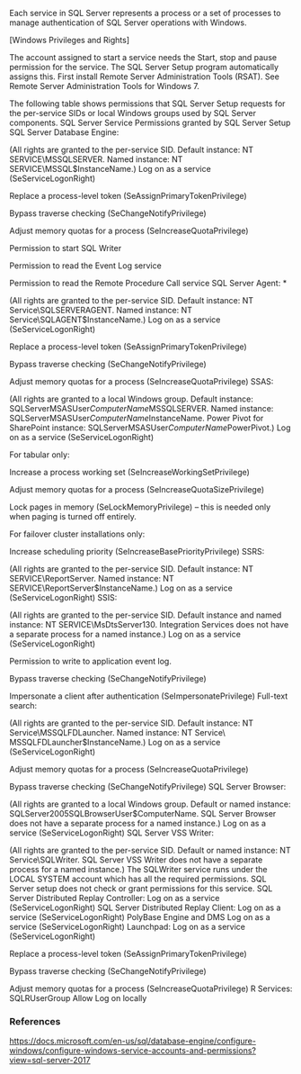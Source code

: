 
Each service in SQL Server represents a process or a set of processes to manage authentication of SQL Server operations 
with Windows. 

[Windows Privileges and Rights]

The account assigned to start a service needs the Start, stop and pause permission for the service. The SQL Server Setup program automatically assigns this. First install Remote Server Administration Tools (RSAT). See Remote Server Administration Tools for Windows 7.

The following table shows permissions that SQL Server Setup requests for the per-service SIDs or local Windows groups used by SQL Server components.
SQL Server Service 	Permissions granted by SQL Server Setup
SQL Server Database Engine:

(All rights are granted to the per-service SID. Default instance: NT SERVICE\MSSQLSERVER. Named instance: NT SERVICE\MSSQL$InstanceName.) 	Log on as a service (SeServiceLogonRight)

Replace a process-level token (SeAssignPrimaryTokenPrivilege)

Bypass traverse checking (SeChangeNotifyPrivilege)

Adjust memory quotas for a process (SeIncreaseQuotaPrivilege)

Permission to start SQL Writer

Permission to read the Event Log service

Permission to read the Remote Procedure Call service
SQL Server Agent: *

(All rights are granted to the per-service SID. Default instance: NT Service\SQLSERVERAGENT. Named instance: NT Service\SQLAGENT$InstanceName.) 	Log on as a service (SeServiceLogonRight)

Replace a process-level token (SeAssignPrimaryTokenPrivilege)

Bypass traverse checking (SeChangeNotifyPrivilege)

Adjust memory quotas for a process (SeIncreaseQuotaPrivilege)
SSAS:

(All rights are granted to a local Windows group. Default instance: SQLServerMSASUser$ComputerName$MSSQLSERVER. Named instance: SQLServerMSASUser$ComputerName$InstanceName. Power Pivot for SharePoint instance: SQLServerMSASUser$ComputerName$PowerPivot.) 	Log on as a service (SeServiceLogonRight)

For tabular only:

Increase a process working set (SeIncreaseWorkingSetPrivilege)

Adjust memory quotas for a process (SeIncreaseQuotaSizePrivilege)

Lock pages in memory (SeLockMemoryPrivilege) – this is needed only when paging is turned off entirely.

For failover cluster installations only:

Increase scheduling priority (SeIncreaseBasePriorityPrivilege)
SSRS:

(All rights are granted to the per-service SID. Default instance: NT SERVICE\ReportServer. Named instance: NT SERVICE\ReportServer$InstanceName.) 	Log on as a service (SeServiceLogonRight)
SSIS:

(All rights are granted to the per-service SID. Default instance and named instance: NT SERVICE\MsDtsServer130. Integration Services does not have a separate process for a named instance.) 	Log on as a service (SeServiceLogonRight)

Permission to write to application event log.

Bypass traverse checking (SeChangeNotifyPrivilege)

Impersonate a client after authentication (SeImpersonatePrivilege)
Full-text search:

(All rights are granted to the per-service SID. Default instance: NT Service\MSSQLFDLauncher. Named instance: NT Service\ MSSQLFDLauncher$InstanceName.) 	Log on as a service (SeServiceLogonRight)

Adjust memory quotas for a process (SeIncreaseQuotaPrivilege)

Bypass traverse checking (SeChangeNotifyPrivilege)
SQL Server Browser:

(All rights are granted to a local Windows group. Default or named instance: SQLServer2005SQLBrowserUser$ComputerName. SQL Server Browser does not have a separate process for a named instance.) 	Log on as a service (SeServiceLogonRight)
SQL Server VSS Writer:

(All rights are granted to the per-service SID. Default or named instance: NT Service\SQLWriter. SQL Server VSS Writer does not have a separate process for a named instance.) 	The SQLWriter service runs under the LOCAL SYSTEM account which has all the required permissions. SQL Server setup does not check or grant permissions for this service.
SQL Server Distributed Replay Controller: 	Log on as a service (SeServiceLogonRight)
SQL Server Distributed Replay Client: 	Log on as a service (SeServiceLogonRight)
PolyBase Engine and DMS 	Log on as a service (SeServiceLogonRight)
Launchpad: 	Log on as a service (SeServiceLogonRight)

Replace a process-level token (SeAssignPrimaryTokenPrivilege)

Bypass traverse checking (SeChangeNotifyPrivilege)

Adjust memory quotas for a process (SeIncreaseQuotaPrivilege)
R Services: SQLRUserGroup 	Allow Log on locally

### References
https://docs.microsoft.com/en-us/sql/database-engine/configure-windows/configure-windows-service-accounts-and-permissions?view=sql-server-2017

